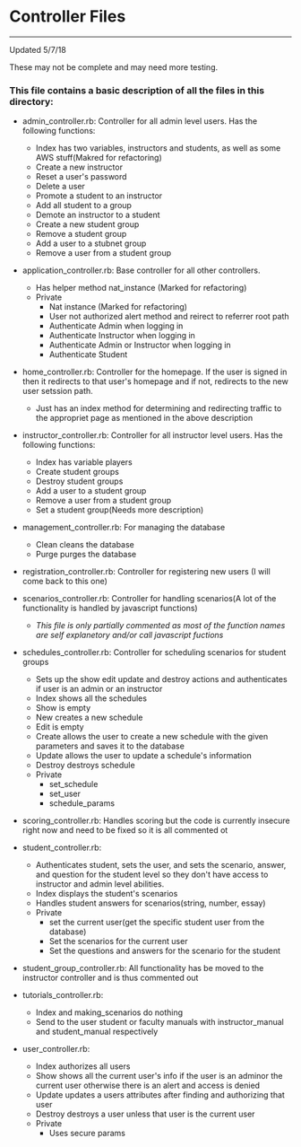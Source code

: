 # Controller Files
---                                                                                                                

Updated 5/7/18

These may not be complete and may need more testing.

### This file contains a basic description of all the files in this directory:  
 - admin_controller.rb: Controller for all admin level users. Has the following functions:
   - Index has two variables, instructors and students, as well as some AWS stuff(Makred for refactoring)
   - Create a new instructor
   - Reset a user's password
   - Delete a user
   - Promote a student to an instructor
   - Add all student to a group
   - Demote an instructor to a student
   - Create a new student group
   - Remove a student group
   - Add a user to a stubnet group
   - Remove a user from a student group	
 
 - application_controller.rb: Base controller for all other controllers. 
   - Has helper method nat_instance (Marked for refactoring)
   - Private 
     - Nat instance (Marked for refactoring)
     - User not authorized alert method and reirect to referrer root path
     - Authenticate Admin when logging in
     - Authenticate Instructor when logging in
     - Authenticate Admin or Instructor when logging in
     - Authenticate Student

 - home_controller.rb: Controller for the homepage. If the user is signed in then it redirects to that user's homepage and if not, redirects to the new user setssion path.
   - Just has an index method for determining and redirecting traffic to the appropriet page as mentioned in the above description
     
 - instructor_controller.rb: Controller for all instructor level users. Has the following functions:
   - Index has variable players
   - Create student groups
   - Destroy student groups
   - Add a user to a student group
   - Remove a user from a student group
   - Set a student group(Needs more description)
   
 - management_controller.rb: For managing the database
   - Clean cleans the database
   - Purge purges the database
   
 - registration_controller.rb: Controller for registering new users (I will come back to this one)
 
 - scenarios_controller.rb: Controller for handling scenarios(A lot of the functionality is handled by javascript functions)
   - *This file is only partially commented as most of the function names are self explanetory and/or call javascript fuctions*
    
   
- schedules_controller.rb: Controller for scheduling scenarios for student groups
  - Sets up the show edit update and destroy actions and authenticates if user is an admin or an instructor
  - Index shows all the schedules
  - Show is empty
  - New creates a new schedule
  - Edit is empty
  - Create allows the user to create a new schedule with the given parameters and saves it to the database
  - Update allows the user to update a schedule's information
  - Destroy destroys schedule
  - Private
    - set_schedule
    - set_user
    - schedule_params
    
- scoring_controller.rb: Handles scoring but the code is currently insecure right now and need to be fixed so it is all commented ot

- student_controller.rb: 
  - Authenticates student, sets the user, and sets the scenario, answer, and question for the student level so they don't have access to instructor and admin level abilities.
  - Index displays the student's scenarios
  - Handles student answers for scenarios(string, number, essay)
  - Private
    - set the current user(get the specific student user from the database)
    - Set the scenarios for the current user
    - Set the questions and answers for the scenario for the student

- student_group_controller.rb: All functionality has be moved to the instructor controller and is thus commented out

- tutorials_controller.rb: 
  - Index and making_scenarios do nothing
  - Send to the user student or faculty manuals with instructor_manual and student_manual respectively

- user_controller.rb: 
  - Index authorizes all users
  - Show shows all the current user's info if the user is an adminor the current user otherwise there is an alert and access is denied
  - Update updates a users attributes after finding and authorizing that user
  - Destroy destroys a user unless that user is the current user
  - Private
     - Uses secure params
